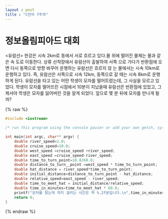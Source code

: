```yaml
---
layout : post
title : "C언어 7주차"
---
```


# 정보올림피아드 대회

<유람선>
한강은 시속 2km로 동에서 서로 흐르고
있다.물 위에 떨어진 물체는 물과 같은 속
도로 이동한다.
상류 선착장에서 유람선이 출발하여 서쪽
으로 가다가 반환점에 오면 다시 동쪽으로
방향 바꾸어 운행하는 유람선은 흐르지 않
는 물에서는 시속 10km로 운행하고 있다.
즉, 유람선은 서쪽으로 시속 12km,
동쪽으로 갈 때는 시속 8km로 운행하게
된다.
유람선을 타고 있는 어떤 학생이 모자를
떨어트렸는데, 그 사실을 모르고 있었다.
학생이 모자를 떨어뜨린 시점에서 10분이
지났을때 유람선은 반환점에 있었고,
그제서야 학생은 모자를 잃어버린 것을 알게
되었다.
앞으로 몇 분 뒤에 모자를 만나게 될까?

{% raw %}
```cpp
#include <iostream>

/* run this program using the console pauser or add your own getch, system("pause") or input loop */

int main(int argc, char** argv) {
	double river_speed=2.0;
	double cruise_speed=10.0;
	double west_speed =cruise_speed +river_speed;
	double east_speed =cruise_speed-river_speed;
	double time_to_turn_point=10.0/60.0;
	double distance_to_turn__point =west_speed * time_to_turn_point;	
	double hat_distance = river_speed*time_to_turn_point;	
	double initial_distance=distance_to_turn_point - hat_distance;
	double relative_speed=east_speed - river_speed;
	double time_to_meet_hat = initial_distance/relative_speed;
	double time_in_minutes=time_to_meet_hat * 60.0;
	printf("모자를 찾는데 까지 걸리는 시간은 약 %.2f분입니다.\n",time_in_minutes);
	return 0;
}
```
{% endraw %}
